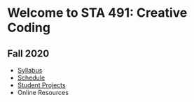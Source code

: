 # Welcome to STA 491: Creative Coding 

## Fall 2020
* [Syllabus](https://github.com/scotchANDsolder/STA491-CreativeCoding-F2020/wiki/Fall-2020-Syllabus)
* [Schedule](https://github.com/scotchANDsolder/Teaching/wiki/Fall-2020-Schedule)
* [Student Projects](https://github.com/scotchANDsolder/STA491-CreativeCoding-F2020/wiki/Fall-2020-Student-Projects)
* Online Resources


